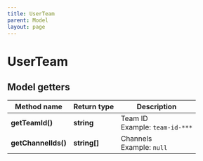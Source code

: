 ```yaml
---
title: UserTeam
parent: Model
layout: page
---
```


# UserTeam

## Model getters

Method name | Return type | Description
------------ | ------------- | -------------
**getTeamId()** | **string** | Team ID <br>Example: `team-id-***` 
**getChannelIds()** | **string[]** | Channels <br>Example: `null` 

